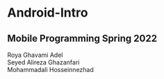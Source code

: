 # Android-Intro

## Mobile Programming Spring 2022

Roya Ghavami Adel  
Seyed Alireza Ghazanfari  
Mohammadali Hosseinnezhad  
